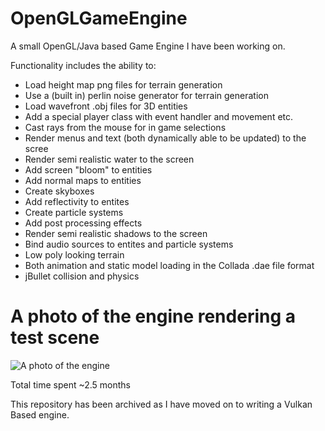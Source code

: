 # OpenGLGameEngine
A small OpenGL/Java based Game Engine I have been working on.

Functionality includes the ability to:
- Load height map png files for terrain generation
- Use a (built in) perlin noise generator for terrain generation
- Load wavefront .obj files for 3D entities
- Add a special player class with event handler and movement etc.
- Cast rays from the mouse for in game selections
- Render menus and text (both dynamically able to be updated) to the scree
- Render semi realistic water to the screen
- Add screen "bloom" to entities
- Add normal  maps to entities
- Create skyboxes
- Add reflectivity to entites
- Create particle systems
- Add post processing effects
- Render semi realistic shadows to the screen
- Bind audio sources to entites and particle systems
- Low poly looking terrain
- Both animation and static model loading in the Collada .dae file format
- jBullet collision and physics

# A photo of the engine rendering a test scene

![A photo of the engine](https://iili.io/dTDka2.png)

Total time spent ~2.5 months

This repository has been archived as I have moved on to writing a Vulkan Based engine.
